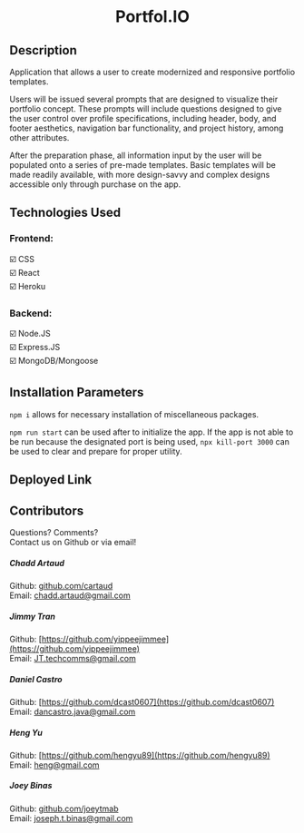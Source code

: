 <h1 align="center">Portfol.IO</h1>

## Description

Application that allows a user to create modernized and responsive portfolio templates.

Users will be issued several prompts that are designed to visualize their portfolio concept. These prompts will include questions designed to give the user control over profile specifications, including header, body, and footer aesthetics, navigation bar functionality, and project history, among other attributes.

After the preparation phase, all information input by the user will be populated onto a series of pre-made templates. Basic templates will be made readily available, with more design-savvy and complex designs accessible only through purchase on the app.

## Technologies Used

### Frontend:

:ballot_box_with_check: CSS </br>
:ballot_box_with_check: React </br>
:ballot_box_with_check: Heroku

### Backend:

:ballot_box_with_check: Node.JS </br>
:ballot_box_with_check: Express.JS </br>
:ballot_box_with_check: MongoDB/Mongoose </br>

## Installation Parameters

`npm i` allows for necessary installation of miscellaneous packages.

`npm run start` can be used after to initialize the app. If the app is not able to be run because the designated port is being used, `npx kill-port 3000` can be used to clear and prepare for proper utility.

## Deployed Link

## Contributors

Questions? Comments? </br>
Contact us on Github or via email! </br>

##### Chadd Artaud

Github: [github.com/cartaud](github.com/cartaud) </br>
Email: [chadd.artaud@gmail.com](chadd.artaud@gmail.com)

##### Jimmy Tran

Github: [https://github.com/yippeejimmee](https://github.com/yippeejimmee) </br>
Email: [JT.techcomms@gmail.com](JT.techcomms@gmail.com)

##### Daniel Castro

Github: [https://github.com/dcast0607](https://github.com/dcast0607) </br>
Email: [dancastro.java@gmail.com](dancastro.java@gmail.com)

##### Heng Yu

Github: [https://github.com/hengyu89](https://github.com/hengyu89) </br>
Email: [heng@gmail.com](heng@gmail.com)

##### Joey Binas

Github: [github.com/joeytmab](github.com/joeytmab) </br>
Email: [joseph.t.binas@gmail.com](joseph.t.binas@gmail.com)
